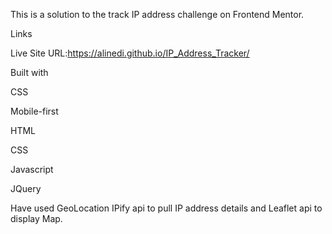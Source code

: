 This is a solution to the track IP address challenge on Frontend Mentor.

Links

Live Site URL:https://alinedi.github.io/IP_Address_Tracker/

Built with

CSS

Mobile-first

HTML

CSS

Javascript

JQuery

Have used GeoLocation IPify api to pull IP address details and Leaflet api to display Map. 
